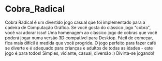# Cobra_Radical
Cobra Radical é um divertido jogo casual que foi implementado para a cadeira de Computação Gráfica. Se você gosta do clássico jogo "cobra", você vai adorar isso! 
Uma homenagem ao clássico jogo de cobras que você poderá jogar numa versão 3D compatível para Desktop.
Fácil de começar, fica mais difícil à medida que você progride. O jogo perfeito para fazer café se diverte e é adequado para crianças e adultos de todas as idades - este jogo é para todos! 
Simples, viciante, casual, diversão :) Divirta-se jogando!

